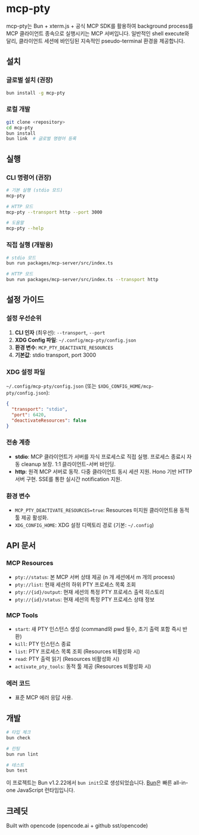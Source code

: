 # mcp-pty

mcp-pty는 Bun + xterm.js + 공식 MCP SDK를 활용하여 background process를 MCP 클라이언트 종속으로 실행시키는 MCP 서버입니다. 일반적인 shell execute와 달리, 클라이언트 세션에 바인딩된 지속적인 pseudo-terminal 환경을 제공합니다.

## 설치

### 글로벌 설치 (권장)

```bash
bun install -g mcp-pty
```

### 로컬 개발

```bash
git clone <repository>
cd mcp-pty
bun install
bun link  # 글로벌 명령어 등록
```

## 실행

### CLI 명령어 (권장)

```bash
# 기본 실행 (stdio 모드)
mcp-pty

# HTTP 모드
mcp-pty --transport http --port 3000

# 도움말
mcp-pty --help
```

### 직접 실행 (개발용)

```bash
# stdio 모드
bun run packages/mcp-server/src/index.ts

# HTTP 모드
bun run packages/mcp-server/src/index.ts --transport http
```

## 설정 가이드

### 설정 우선순위

1. **CLI 인자** (최우선): `--transport`, `--port`
2. **XDG Config 파일**: `~/.config/mcp-pty/config.json`
3. **환경 변수**: `MCP_PTY_DEACTIVATE_RESOURCES`
4. **기본값**: stdio transport, port 3000

### XDG 설정 파일

`~/.config/mcp-pty/config.json` (또는 `$XDG_CONFIG_HOME/mcp-pty/config.json`):

```json
{
  "transport": "stdio",
  "port": 6420,
  "deactivateResources": false
}
```

### 전송 계층

- **stdio**: MCP 클라이언트가 서버를 자식 프로세스로 직접 실행. 프로세스 종료시 자동 cleanup 보장. 1:1 클라이언트-서버 바인딩.
- **http**: 원격 MCP 서버로 동작. 다중 클라이언트 동시 세션 지원. Hono 기반 HTTP 서버 구현. SSE를 통한 실시간 notification 지원.

### 환경 변수

- `MCP_PTY_DEACTIVATE_RESOURCES=true`: Resources 미지원 클라이언트용 동적 툴 제공 활성화.
- `XDG_CONFIG_HOME`: XDG 설정 디렉토리 경로 (기본: `~/.config`)

## API 문서

### MCP Resources

- `pty://status`: 본 MCP 서버 상태 제공 (n 개 세션에서 m 개의 process)
- `pty://list`: 현재 세션의 하위 PTY 프로세스 목록 조회
- `pty://{id}/output`: 현재 세션의 특정 PTY 프로세스 출력 히스토리
- `pty://{id}/status`: 현재 세션의 특정 PTY 프로세스 상태 정보

### MCP Tools

- `start`: 새 PTY 인스턴스 생성 (command와 pwd 필수, 초기 출력 포함 즉시 반환)
- `kill`: PTY 인스턴스 종료
- `list`: PTY 프로세스 목록 조회 (Resources 비활성화 시)
- `read`: PTY 출력 읽기 (Resources 비활성화 시)
- `activate_pty_tools`: 동적 툴 제공 (Resources 비활성화 시)

### 에러 코드

- 표준 MCP 에러 응답 사용.

## 개발

```bash
# 타입 체크
bun check

# 린팅
bun run lint

# 테스트
bun test
```

이 프로젝트는 Bun v1.2.22에서 `bun init`으로 생성되었습니다. [Bun](https://bun.com)은 빠른 all-in-one JavaScript 런타임입니다.

## 크레딧

Built with opencode (opencode.ai + github sst/opencode)
